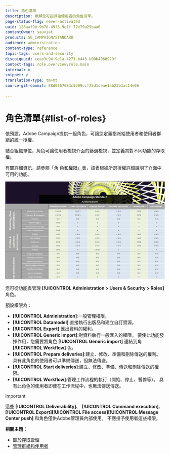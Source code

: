 ```yaml
---
title: 角色清單
description: 瞭解您可指派給使用者的角色清單。
page-status-flag: never-activated
uuid: 128aaf9b-9b7d-49f3-9e1f-72e79a29baa0
contentOwner: sauviat
products: SG_CAMPAIGN/STANDARD
audience: administration
content-type: reference
topic-tags: users-and-security
discoiquuid: ceaa3c94-9e1a-4271-b443-b00b4068929f
context-tags: role,overview;role,main
internal: n
snippet: y
translation-type: tm+mt
source-git-commit: 88d0f67683c5209ccf25d1ceae1ab23b3ac14e06

---
```



# 角色清單{#list-of-roles}

依預設，Adobe Campaign提供一組角色，可讓您定義指派給使用者和使用者群組的統一授權。

結合組織單位，角色可讓使用者檢視介面的篩選檢視，並定義其對不同功能的存取權。

有關詳細資訊，請參閱「角 [色和權限」表](/help/administration/using/assets/acs_rights.pdf)，該表根據所選授權詳細說明了介面中可用的功能。

![](assets/user_management_3.png)

您可從功能表管理 **[!UICONTROL Administration > Users & Security > Roles]** 角色。

預設權限為：

* **[!UICONTROL Administration]**:一般管理權限。
* **[!UICONTROL Datamodel]**:直接執行出版品和建立自訂資源。
* **[!UICONTROL Export]**:匯出資料的權利。
* **[!UICONTROL Generic import]**:對資料執行一般匯入的權限。 要使此功能發揮作用，您需要將角色 **[!UICONTROL Generic import]** 連結到角 **[!UICONTROL Workflow]** 色。
* **[!UICONTROL Prepare deliveries]**:建立、修改、準備和刪除傳送的權利。 具有此角色的使用者可以準備傳送，但無法傳送。
* **[!UICONTROL Start deliveries]**:建立、修改、準備、傳送和刪除傳送的權限。
* **[!UICONTROL Workflow]**:管理工作流程的執行（開始、停止、暫停等）。 具有此角色的使用者即使在工作流程中，也無法傳送傳送。

>[!IMPORTANT]
>
>這些 **[!UICONTROL Deliverability]**、 **[!UICONTROL Command execution]**、 **[!UICONTROL Export]****[!UICONTROL File access]****[!UICONTROL Message Center push]** 和角色僅供Adobe管理員內部使用。 不應授予使用者這些權限。

**相關主題：**

* [關於存取管理](../../administration/using/about-access-management.md)
* [管理群組和使用者](../../administration/using/managing-groups-and-users.md)
